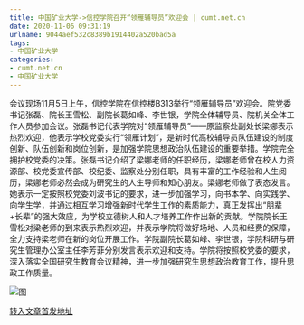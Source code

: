 ```yaml
---
title: 中国矿业大学->信控学院召开“领雁辅导员”欢迎会 | cumt.net.cn
date: 2020-11-06 09:31:19
urlname: 9044aef532c8389b1914402a520bad5a
tags: 
- 中国矿业大学
categories:
- cumt.net.cn
- 中国矿业大学
---
```

会议现场11月5日上午，信控学院在信控楼B313举行“领雁辅导员”欢迎会。院党委书记张磊、院长王雪松、副院长葛如峰、李世银，学院全体辅导员、院机关全体工作人员参加会议。张磊书记代表学院对“领雁辅导员”——原监察处副处长梁娜表示热烈欢迎，他表示学校党委实行“领雁计划”，是新时代高校辅导员队伍建设的制度创新、队伍创新和岗位创新，是加强学院思想政治队伍建设的重要举措。学院完全拥护校党委的决策。张磊书记介绍了梁娜老师的任职经历，梁娜老师曾在校人力资源部、校党委宣传部、校纪委、监察处分别任职，具有丰富的工作经验和人生阅历，梁娜老师必然会成为研究生的人生导师和知心朋友。梁娜老师做了表态发言。她表示一定按照校党委刘波书记的要求，进一步加强学习，向书本学、向实践学、向学生学，并通过相互学习增强新时代学生工作的素质能力，真正发挥出“朋辈+长辈”的强大效应，为学校立德树人和人才培养工作作出新的贡献。学院院长王雪松对梁老师的到来表示热烈欢迎，并表示学院将做好场地、人员和经费的保障，全力支持梁老师在新的岗位开展工作。学院副院长葛如峰、李世银，学院科研与研究生管理办公室主任李芳菲分别发言表示欢迎和支持。学院将按照校党委的要求，深入落实全国研究生教育会议精神，进一步加强研究生思想政治教育工作，提升思政工作质量。

![图](http://xwzx.cumt.edu.cn/_upload/article/images/ea/ac/051c054f491ea141445befb0fea2/635c577b-92c5-4972-b572-f066977317c6.jpg)

[转入文章首发地址](http://xwzx.cumt.edu.cn/da/1d/c523a580125/page.htm)